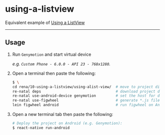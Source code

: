 using-a-listview
================

Equivalent example of [Using a ListView]

-------------------------------------------------------------------------------

Usage
-----

1. Run `Genymotion` and start virtual device

    _e.g. `Custom Phone - 6.0.0 - API 23 - 768x1280`._

2. Open a terminal then paste the following:

    ``` bash
    $ \
    cd rena/10-using-a-listview/using-alist-view/  # move to project directory
    re-natal deps                                  # download project dependencies
    re-natal use-android-device genymotion         # set the host for device type
    re-natal use-figwheel                          # generate *.js files for figwheel
    lein figwheel android                          # run figwheel on Android device (e.g. Genymotion)
    ```

3. Open a new terminal tab then paste the following:

    ``` bash
    # Deploy the project on Android (e.g. Genymotion):
    $ react-native run-android
    ```

[Using a ListView]: https://facebook.github.io/react-native/docs/using-a-listview.html
